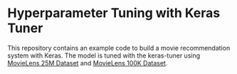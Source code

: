 # Hyperparameter Tuning with Keras Tuner
This repository contains an example code to build a movie recommendation system
with Keras. The model is tuned with the keras-tuner using [MovieLens 25M Dataset](https://grouplens.org/datasets/movielens/25m/)
and [MovieLens 100K Dataset](https://grouplens.org/datasets/movielens/100k/).